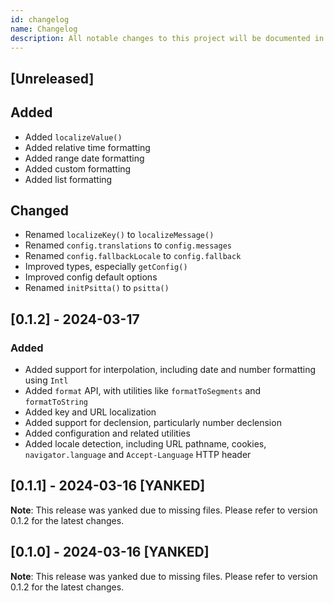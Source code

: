 ```yaml
---
id: changelog
name: Changelog
description: All notable changes to this project will be documented in this file.
---
```


## [Unreleased]

## Added

- Added `localizeValue()`
- Added relative time formatting
- Added range date formatting
- Added custom formatting
- Added list formatting

## Changed

- Renamed `localizeKey()` to `localizeMessage()`
- Renamed `config.translations` to `config.messages`
- Renamed `config.fallbackLocale` to `config.fallback`
- Improved types, especially `getConfig()`
- Improved config default options
- Renamed `initPsitta()` to `psitta()`

## [0.1.2] - 2024-03-17

### Added

- Added support for interpolation, including date and number formatting using `Intl`
- Added `format` API, with utilities like `formatToSegments` and `formatToString`
- Added key and URL localization
- Added support for declension, particularly number declension
- Added configuration and related utilities
- Added locale detection, including URL pathname, cookies, `navigator.language` and `Accept-Language` HTTP header

## [0.1.1] - 2024-03-16 [YANKED]

**Note**: This release was yanked due to missing files. Please refer to version 0.1.2 for the latest changes.

## [0.1.0] - 2024-03-16 [YANKED]

**Note**: This release was yanked due to missing files. Please refer to version 0.1.2 for the latest changes.
